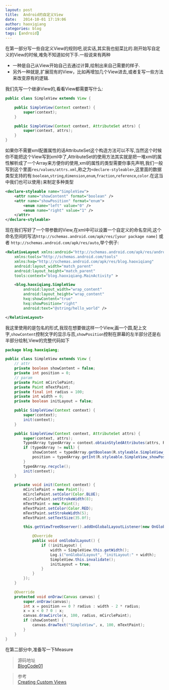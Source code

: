 ```yaml
---
layout: post
title:  Android的自定义View
date:   2014-10-01 17:19:06
author: haoxiqiang
categories: blog
tags: [android]
---
```


在第一部分写一些自定义View的规则吧,说实话,其实我也挺菜比的.刚开始写自定义的View的时候,难免不知道如何下手.一般说来有两种

* 一种是自己从View开始自己去通过计算,绘制出来自己需要的样子.
* 另外一种就是,扩展现有的View，比如再增加几个View进去,或者复写一些方法来改变原有的逻辑.
<!-- more -->
我们先写一个继承View的,看看View都需要写什么:
``` java
public class SimpleView extends View {

    public SimpleView(Context context) {
        super(context);
    }

    public SimpleView(Context context, AttributeSet attrs) {
        super(context, attrs);
    }
}
```
如果你不需要xml配置属性的话AttributeSet这个构造方法可以不写,当然这个时候你不能把这个View写到xml中了,AttributeSet的使用方法其实就是把一堆xml的属性解析成了一个Array来方便你的使用,xml的属性的类型需要你事先声明,我们一般写到这个里面`res/values/attrs.xml`,称之为`<declare-styleable>`,这里面的数据类型支持的有:`boolean`,`string`,`dimension`,`enum`,`fraction`,`reference`,`color`.在这当中我们也可以使用`|`来制定多种类型

``` xml
<declare-styleable name="SimpleView">
	<attr name="showContent" format="boolean" />
	<attr name="showPosition" format="enum">
		<enum name="left" value="0" />
		<enum name="right" value="1" />
	</attr>
</declare-styleable>
```

现在我们写好了一个带参数的View,在xml中可以设置一个自定义的命名空间,这个命名空间的写法`http://schemas.android.com/apk/res/[your package name]` 或者 `http://schemas.android.com/apk/res/auto`,举个例子:
``` xml
<RelativeLayout xmlns:android="http://schemas.android.com/apk/res/android"
    xmlns:tools="http://schemas.android.com/tools"
    xmlns:hxq="http://schemas.android.com/apk/res/blog.haoxiqiang"
    android:layout_width="match_parent"
    android:layout_height="match_parent"
    tools:context="blog.haoxiqiang.MainActivity" >

    <blog.haoxiqiang.SimpleView
        android:layout_width="wrap_content"
        android:layout_height="wrap_content"
        hxq:showContent="true"
        hxq:showPosition="right"
        android:text="@string/hello_world" />

</RelativeLayout>
```

我这里使用的是包名的形式,我现在想要做这样一个View,画一个圆,配上文字,`showContent`控制文字的显示与否,`showPosition`控制在屏幕的左半部分还是右半部分绘制,View的完整代码如下

``` java
package blog.haoxiqiang;

public class SimpleView extends View {
    // attr
    private boolean showContent = false;
    private int position = 0;
    // param
    private Paint mCirclePaint;
    private Paint mTextPaint;
    private final int radius = 100;
    private int width = 0;
    private boolean initLayout = false;

    public SimpleView(Context context) {
        super(context);
        init(context);
    }

    public SimpleView(Context context, AttributeSet attrs) {
        super(context, attrs);
        TypedArray typedArray = context.obtainStyledAttributes(attrs, R.styleable.SimpleView);
        if (typedArray != null) {
            showContent = typedArray.getBoolean(R.styleable.SimpleView_showContent, false);
            position = typedArray.getInt(R.styleable.SimpleView_showPosition, 0);
        }
        typedArray.recycle();
        init(context);
    }

    private void init(Context context) {
        mCirclePaint = new Paint();
        mCirclePaint.setColor(Color.BLUE);
        mCirclePaint.setStrokeWidth(8);
        mTextPaint = new Paint();
        mTextPaint.setColor(Color.RED);
        mTextPaint.setStrokeWidth(5);
        mTextPaint.setTextSize(35.0f);

        this.getViewTreeObserver().addOnGlobalLayoutListener(new OnGlobalLayoutListener() {

            @Override
            public void onGlobalLayout() {
                if (!initLayout) {
                    width = SimpleView.this.getWidth();
                    Log.i("onGlobalLayout", "initLayout:" + width);
                    SimpleView.this.invalidate();
                    initLayout = true;
                }
            }
        });
    }

    @Override
    protected void onDraw(Canvas canvas) {
        super.onDraw(canvas);
        int x = position == 0 ? radius : width - 2 * radius;
        x = x < 0 ? 0 : x;
        canvas.drawCircle(x, 100, radius, mCirclePaint);
        if (showContent) {
            canvas.drawText("SimpleView", x, 100, mTextPaint);
        }
    }
}
```

在第二部分中,准备写一下Measure

>源码地址<br />
[BlogCode01](https://github.com/Haoxiqiang/BlogCode)


>参考<br />
[Creating Custom Views](http://developer.android.com/training/custom-views/index.html)
